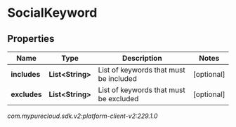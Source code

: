 # SocialKeyword


## Properties

| Name | Type | Description | Notes |
| ------------ | ------------- | ------------- | ------------- |
| **includes** | **List&lt;String&gt;** | List of keywords that must be included |  [optional] |
| **excludes** | **List&lt;String&gt;** | List of keywords that must be excluded |  [optional] |




_com.mypurecloud.sdk.v2:platform-client-v2:229.1.0_
